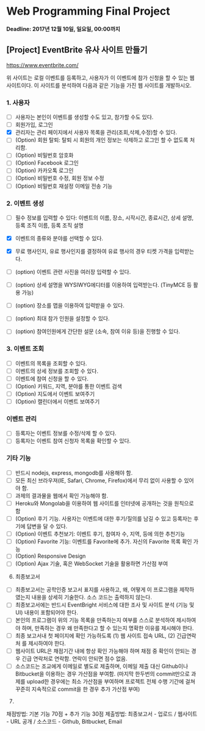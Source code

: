 # Web Programming Final Project
**Deadline: 2017년 12월 10일, 일요일, 00:00까지**

## [Project] EventBrite 유사 사이트 만들기
https://www.eventbrite.com/

위 사이트는 로컬 이벤트를 등록하고, 사용자가 이 이벤트에 참가 신청을 할 수 있는 웹사이트이다. 이 사이트를 분석하여 다음과 같은 기능을 가진 웹 사이트를 개발하시오.

### 1. 사용자
- [ ] 사용자는 본인이 이벤트를 생성할 수도 있고, 참가할 수도 있다.
- [ ] 회원가입, 로그인
- [x] 관리자는 관리 페이지에서 사용자 목록을 관리(조회,삭제,수정)할 수 있다.
- [ ] (Option) 회원 탈퇴: 탈퇴 시 회원의 개인 정보는 삭제하고 로그인 할 수 없도록 처리함.
- [ ] (Option) 비밀번호 암호화
- [ ] (Option) Facebook 로그인 
- [ ] (Option) 카카오톡 로그인
- [ ] (Option) 비밀번호 수정, 회원 정보 수정
- [ ] (Option) 비밀번호 재설정 이메일 전송 기능

### 2. 이벤트 생성
- [ ] 필수 정보를 입력할 수 있다: 이벤트의 이름, 장소, 시작시간, 종료시간, 상세 설명, 등록 조직 이름, 등록 조직 설명
- [x] 이벤트의 종류와 분야를 선택할 수 있다.
- [x] 무료 행사인지, 유료 행사인지를 결정하여 유료 행사의 경우 티켓 가격을 입력받는다.
- [ ] (option) 이벤트 관련 사진을 여러장 입력할 수 있다.
- [ ] (option) 상세 설명을 WYSIWYG에디터를 이용하여 입력받는다. (TinyMCE 등 활용 가능)
- [ ] (option) 장소를 맵을 이용하여 입력받을 수 있다.
- [ ] (option) 최대 참가 인원을 설정할 수 있다.
- [ ] (option) 참여인원에게 간단한 설문 (소속, 참여 이유 등)을 진행할 수 있다.


### 3. 이벤트 조회

- [ ] 이벤트의 목록을 조회할 수 있다.
- [ ] 이벤트의 상세 정보를 조회할 수 있다.
- [ ] 이벤트에 참여 신청을 할 수 있다. 
- [ ] (Option) 키워드, 지역, 분야를 통한 이벤트 검색
- [ ] (Option) 지도에서 이벤트 보여주기
- [ ] (Option) 캘린더에서 이벤트 보여주기

### 이벤트 관리

- [ ] 등록자는 이벤트 정보를 수정/삭제 할 수 있다.
- [ ] 등록자는 이벤트 참여 신청자 목록을 확인할 수 있다.

### 기타 기능

- [ ] 반드시 nodejs, express, mongodb를 사용해야 함.
- [ ] 모든 최신 브라우져(IE, Safari, Chrome, Firefox)에서 무리 없이 사용할 수 있어야 함.
- [ ] 과제의 결과물을 웹에서 확인 가능해야 함.
- [ ] Heroku와 Mongolab을 이용하여 웹 사이트를 인터넷에 공개하는 것을 원칙으로 함
- [ ] (Option) 후기 기능. 사용자는 이벤트에 대한 후기/질의를 남길 수 있고 등록자는 후기에 답변을 달 수 있다.
- [ ] (Option) 이벤트 추천보기: 이벤트 후기, 참여자 수, 지역, 등에 의한 추천기능
- [ ] (Option) Favorite 기능: 이벤트를 Favorite에 추가. 자신의 Favorite 목록 확인 가능
- [ ] (Option) Responsive Design
- [ ] (Option) Ajax 기술, 혹은 WebSocket 기술을 활용하면 가산점 부여 

6. 최종보고서
- [ ] 최종보고서는 공학인증 보고서 표지를 사용하고, 왜, 어떻게 이 프로그램을 제작하였는지 내용을 상세히 기술한다. 소스 코드는 출력하지 않는다. 
- [ ] 최종보고서에는 반드시 EventBright 서비스에 대한 조사 및 사이트 분석 (기능 및 UI) 내용이 포함되어야 한다.
- [ ] 본인의 프로그램이 위의 기능 목록을 만족하는지 여부를 스스로 분석하여 제시하여야 하며, 만족하는 경우 왜 만족한다고 할 수 있는지 명확한 이유를 제시해야 한다.
- [ ] 최종 보고서내 첫 페이지에 확인 가능하도록 (1) 웹 사이트 접속 URL, (2) 긴급연락처 를 제시하여야 한다.
- [ ] 웹사이트 URL은 채점기간 내에 항상 확인 가능해야 하며 채점 중 확인이 안되는 경우 긴급 연락처로 연락함. 연락이 안되면 점수 없음.
- [ ] 소스코드는 조교에게 이메일로 별도로 제출하며, 이메일 제출 대신 Github이나 Bitbucket을 이용하는 경우 가산점을 부여함. (마지막 한두번의 commit만으로 과제를 upload한 경우에는 최소 가산점을 부여하며 프로젝트 전체 수행 기간에 걸쳐 꾸준히 지속적으로 commit을 한 경우 추가 가산점 부여)

7. 
채점방법: 기본 기능 70점 + 추가 기능 30점 
제출방법: 최종보고서 - 업로드 / 웹사이트 - URL 공개 / 소스코드 - Github, Bitbucket, Email



